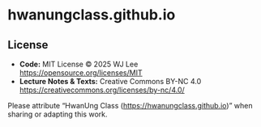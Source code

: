 # hwanungclass.github.io

## License

- **Code:** MIT License © 2025 WJ Lee  
  <https://opensource.org/licenses/MIT>  
- **Lecture Notes & Texts:** Creative Commons BY-NC 4.0  
  <https://creativecommons.org/licenses/by-nc/4.0/>

Please attribute “HwanUng Class (https://hwanungclass.github.io)” when sharing or adapting this work.
